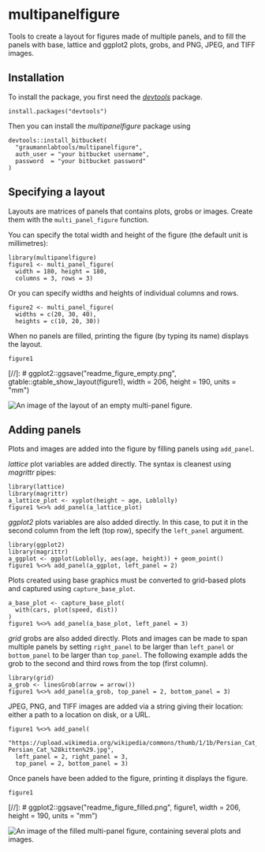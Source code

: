 # multipanelfigure

Tools to create a layout for figures made of multiple panels, and to fill the panels with base, lattice and ggplot2 plots, grobs, and PNG, JPEG, and TIFF images.

## Installation

To install the package, you first need the 
[*devtools*](https://github.com/hadley/devtools) package.

```{r}
install.packages("devtools")
```

Then you can install the *multipanelfigure* package using

```{r}
devtools::install_bitbucket(
  "graumannlabtools/multipanelfigure",
  auth_user = "your bitbucket username", 
  password  = "your bitbucket password"  
)
```

## Specifying a layout

Layouts are matrices of panels that contains plots, grobs or images.  Create them with the `multi_panel_figure` function.

You can specify the total width and height of the figure (the default unit is millimetres):

```{r}
library(multipanelfigure)
figure1 <- multi_panel_figure(
  width = 180, height = 180,
  columns = 3, rows = 3)
```

Or you can specify widths and heights of individual columns and rows.

```{r}
figure2 <- multi_panel_figure(
  widths = c(20, 30, 40),
  heights = c(10, 20, 30))
```

When no panels are filled, printing the figure (by typing its name) displays the layout.

```{r}
figure1
```

[//]: # ggplot2::ggsave("readme_figure_empty.png", gtable::gtable_show_layout(figure1), width = 206, height = 190, units = "mm")

![An image of the layout of an empty multi-panel figure.](https://bitbucket.org/graumannlabtools/multipanelfigure/downloads/readme_figure_empty.png)

## Adding panels

Plots and images are added into the figure by filling panels using `add_panel`.

*lattice* plot variables are added directly. The syntax is cleanest using *magrittr* pipes:

```{r}
library(lattice)
library(magrittr)
a_lattice_plot <- xyplot(height ~ age, Loblolly)
figure1 %<>% add_panel(a_lattice_plot)
```

*ggplot2* plots variables are also added directly.  In this case, to put it in the second column from the left (top row), specify the `left_panel` argument.

```{r}
library(ggplot2)
library(magrittr)
a_ggplot <- ggplot(Loblolly, aes(age, height)) + geom_point()
figure1 %<>% add_panel(a_ggplot, left_panel = 2)
```

Plots created using base graphics must be converted to grid-based plots and captured using `capture_base_plot`.

```{r}
a_base_plot <- capture_base_plot(
  with(cars, plot(speed, dist))
)
figure1 %<>% add_panel(a_base_plot, left_panel = 3)
```

*grid* grobs are also added directly.  Plots and images can be made to span multiple panels by setting `right_panel` to be larger than `left_panel` or `bottom_panel` to be larger than `top_panel`.  The following example adds the grob to the second and third rows from the top (first column).

```{r}
library(grid)
a_grob <- linesGrob(arrow = arrow())
figure1 %<>% add_panel(a_grob, top_panel = 2, bottom_panel = 3)
```


JPEG, PNG, and TIFF images are added via a string giving their location: either a path to a location on disk, or a URL.  

```{r}
figure1 %<>% add_panel(
  "https://upload.wikimedia.org/wikipedia/commons/thumb/1/1b/Persian_Cat_%28kitten%29.jpg/657px-Persian_Cat_%28kitten%29.jpg",
  left_panel = 2, right_panel = 3,
  top_panel = 2, bottom_panel = 3)
```

Once panels have been added to the figure, printing it displays the figure.

```{r}
figure1
```

[//]: # ggplot2::ggsave("readme_figure_filled.png", figure1, width = 206, height = 190, units = "mm")

![An image of the filled multi-panel figure, containing several plots and images.](https://bitbucket.org/graumannlabtools/multipanelfigure/downloads/readme_figure_filled.png)
